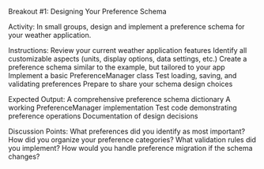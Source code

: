 Breakout #1: Designing Your Preference Schema

Activity: In small groups, design and implement a preference schema for your weather application.

Instructions:
    Review your current weather application features
    Identify all customizable aspects (units, display options, data settings, etc.)
    Create a preference schema similar to the example, but tailored to your app
    Implement a basic PreferenceManager class
    Test loading, saving, and validating preferences
    Prepare to share your schema design choices

Expected Output:
    A comprehensive preference schema dictionary
    A working PreferenceManager implementation
    Test code demonstrating preference operations
    Documentation of design decisions

Discussion Points:
    What preferences did you identify as most important?
    How did you organize your preference categories?
    What validation rules did you implement?
    How would you handle preference migration if the schema changes?
